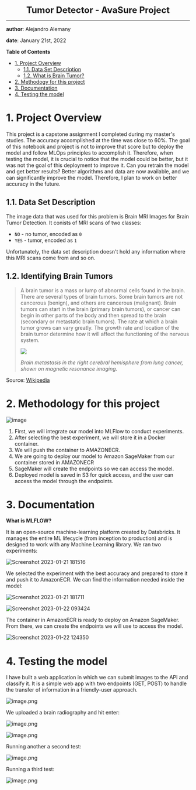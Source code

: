 **<center><font size=5>Tumor Detector - AvaSure Project</font></center>**
***
**author**: Alejandro Alemany

**date**: January 21st, 2022

**Table of Contents**
- <a href='#intro'>1. Project Overview</a> 
    - <a href='#dataset'>1.1. Data Set Description</a>
    - <a href='#tumor'>1.2. What is Brain Tumor?</a>
- <a href='#env'>2. Methodogy for this project</a>
- <a href='#import'>3. Documentation</a>
- <a href='#test'>4. Testing the model</a>

# <a id='intro'>1. Project Overview</a>

This project is a capstone assignment I completed during my master's studies. The accuracy accomplished at the time was close to 60%. 
The goal of this notebook and project is not to improve that score but to deploy the model and follow MLOps principles to accomplish it. Therefore, when testing the model, it is crucial to notice that the model could be better, but it was not the goal of this deployment to improve it. 
Can you retrain the model and get better results? Better algorithms and data are now available, and we can significantly improve the model. Therefore, I plan to work on better accuracy in the future.

## <a id='dataset'>1.1. Data Set Description</a>

The image data that was used for this problem is Brain MRI Images for Brain Tumor Detection. It conists of MRI scans of two classes:

* `NO` - no tumor, encoded as `0`
* `YES` - tumor, encoded as `1`

Unfortunately, the data set description doesn't hold any information where this MRI scans come from and so on.

## <a id='tumor'>1.2. Identifying Brain Tumors</a>

> A brain tumor is a mass or lump of abnormal cells found in the brain. There are several types of brain tumors. Some brain tumors are not cancerous (benign), and others are cancerous (malignant). Brain tumors can start in the brain (primary brain tumors), or cancer can begin in other parts of the body and then spread to the brain (secondary or metastatic brain tumors). The rate at which a brain tumor grows can vary greatly. The growth rate and location of the brain tumor determine how it will affect the functioning of the nervous system.
>
> ![](https://upload.wikimedia.org/wikipedia/commons/5/5f/Hirnmetastase_MRT-T1_KM.jpg)
>
> *Brain metastasis in the right cerebral hemisphere from lung cancer, shown on magnetic resonance imaging.*

Source: [Wikipedia](https://en.wikipedia.org/wiki/Brain_tumor)

# <a id='env'>2. Methodology for this project</a>

![image](https://user-images.githubusercontent.com/55760198/213964743-5f399f57-867f-4f67-8e85-99d64da8c19f.png)

1. First, we will integrate our model into MLFlow to conduct experiments. 
2. After selecting the best experiment, we will store it in a Docker container.
3. We will push the container to AMAZONECR.
4. We are going to deploy our model to Amazon SageMaker from our container stored in AMAZONECR
5. SageMaker will create the endpoints so we can access the model. 
6. Deployed model is saved in S3 for quick access, and the user can access the model through the endpoints. 

# <a id='import'>3. Documentation</a>

**What is MLFLOW?**

It is an open-source machine-learning platform created by Databricks. It manages the entire ML lifecycle (from inception to production) and is designed to work with any Machine Learning library.
We ran two experiments:

![Screenshot 2023-01-21 181516](https://user-images.githubusercontent.com/55760198/213964855-0d358af7-19f3-4f7d-b99a-162688d6117c.png)

We selected the experiment with the best accuracy and prepared to store it and push it to AmazonECR. We can find the information needed inside the model:

![Screenshot 2023-01-21 181711](https://user-images.githubusercontent.com/55760198/213964884-b713358c-6085-4563-869a-fa1f9602ad43.png)

![Screenshot 2023-01-22 093424](https://user-images.githubusercontent.com/55760198/213964900-deaa7911-605d-4ed5-9ec3-518e4ea28dee.png)

The container in AmazonECR is ready to deploy on Amazon SageMaker. From there, we can create the endpoints we will use to access the model.

![Screenshot 2023-01-22 124350](https://user-images.githubusercontent.com/55760198/213964935-74237277-3849-48dd-b84e-d1baa4d7131e.png)

# <a id='test'>4. Testing the model</a>

I have built a web application in which we can submit images to the API and classify it. It is a simple web app with two endpoints (GET, POST) to handle the transfer of information in a friendly-user approach. 

![image.png](attachment:image.png)

We uploaded a brain radiography and hit enter:

![image.png](attachment:image.png)

![image.png](attachment:image.png)

Running another a second test:

![image.png](attachment:image.png)

Running a third test:

![image.png](attachment:image.png)


```python

```
